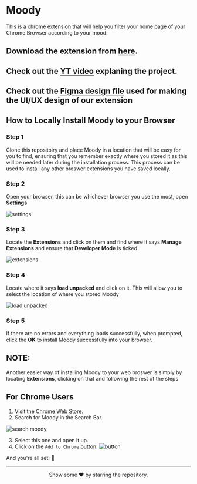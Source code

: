 # Moody
This is a chrome extension that will help you filter your home page of your Chrome Browser according to your mood.

## Download the extension from [here]().

## Check out the [YT video]() explaning the project.

## Check out the [Figma design file]() used for making the UI/UX design of our extension

## How to Locally Install Moody to your Browser

### Step 1
Clone this repositoiry and place Moody in a location that will be easy for you to find, ensuring that you remember exactly where you stored it as this will be needed later during the installation process. This process can be used to install any other broswer extensions you have saved locally.

### Step 2
Open your browser, this can be whichever browser you use the most, open **Settings**

![settings](https://user-images.githubusercontent.com/74776297/166063147-17eca9b6-c446-4c0c-856b-8c948826bc4d.png)

### Step 3
Locate the **Extensions** and click on them and find where it says **Manage Extensions** and ensure that **Developer Mode** is ticked

![extensions](https://user-images.githubusercontent.com/74776297/166063436-b2c05d79-960f-43e8-ae99-3c246269ac62.png)

### Step 4
Locate where it says **load unpacked** and click on it. This will allow you to select the location of where you stored Moody

![load unpacked](https://user-images.githubusercontent.com/74776297/166063822-ac830f3c-ad51-43e7-af45-b24bb6f2c96b.png)

### Step 5
If there are no errors and everything loads successfully, when prompted, click the **OK** to install Moody successfully into your browser.


## NOTE:
Another easier way of installing Moody to your web broswer is simply by locating **Extensions**, clicking on that and following the rest of the steps

## For Chrome Users
1. Visit the [Chrome Web Store](https://chrome.google.com/webstore/category/extensions?hl=en-US).
2. Search for Moody in the Search Bar. 

![search moody](https://user-images.githubusercontent.com/79099734/166102736-a5e6e683-b3ee-4c8a-a4e6-2be0e4f6b066.png)

3. Select this one and open it up.
4. Click on the `Add to Chrome` button.
![button](https://user-images.githubusercontent.com/79099734/166102891-9b802875-f49f-44ca-8164-4eaa64a918d3.png)

And you're all set! 🙌
<hr>
<p align="center">
  Show some ❤ by starring the repository.
</p>
